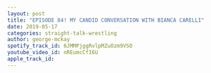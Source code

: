 ```yaml
---
layout: post
title: "EPISODE 84! MY CANDID CONVERSATION WITH BIANCA CARELLI"
date: 2019-05-17
categories: straight-talk-wrestling
author: george-mckay
spotify_track_id: 6JMMPjggRvlpMZuOzm9VSO
youtube_video_id: nREumcCfI6U
apple_track_id: 
---
```

